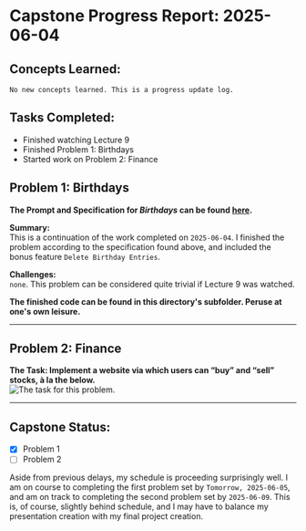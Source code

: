 # Capstone Progress Report: 2025-06-04

## Concepts Learned:

`No new concepts learned. This is a progress update log.`

## Tasks Completed:
* Finished watching Lecture 9
* Finished Problem 1: Birthdays
* Started work on Problem 2: Finance


## Problem 1: Birthdays
<strong>The Prompt and Specification for <em>Birthdays</em> can be found <a href="../2025-06-04/summary.md">here<a>.</strong>


**Summary:**  
This is a continuation of the work completed on    `2025-06-04`. I finished the problem according to the specification found above, and included the bonus feature `Delete Birthday Entries`.

**Challenges:** <br>
`none`. This problem can be considered quite trivial if Lecture 9 was watched. 

**The finished code can be found in this directory's subfolder. Peruse at one's own leisure.**

---

## Problem 2: Finance
**The Task: Implement a website via which users can “buy” and “sell” stocks, à la the below.**  
![The task for this problem.]()




---


## Capstone Status:
- [x] Problem 1  
- [ ] Problem 2   

Aside from previous delays, my schedule is proceeding surprisingly well. I am on course to completing the first problem set by `Tomorrow, 2025-06-05`, and am on track to completing the second problem set by `2025-06-09`. This is, of course, slightly behind schedule, and I may have to balance my presentation creation with my final project creation.

